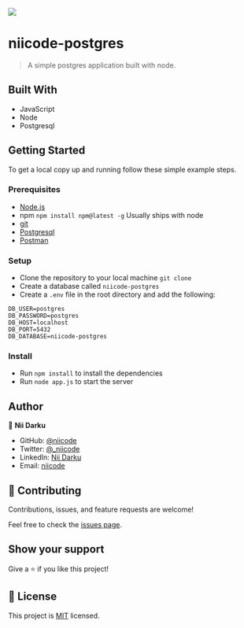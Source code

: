 ![](https://img.shields.io/badge/Postresql-node-blue.svg)

# niicode-postgres

> A simple postgres application built with node.

## Built With
- JavaScript
- Node
- Postgresql

## Getting Started

To get a local copy up and running follow these simple example steps.

### Prerequisites
- [Node.js](https://nodejs.org/en/)
- npm `npm install npm@latest -g` Usually ships with node
- [git](https://git-scm.com/downloads)
- [Postgresql](https://www.postgresql.org/download/)  
- [Postman](https://www.postman.com/downloads/)

### Setup
- Clone the repository to your local machine `git clone`
- Create a database called `niicode-postgres`
- Create a `.env` file in the root directory and add the following:
```
DB_USER=postgres
DB_PASSWORD=postgres
DB_HOST=localhost
DB_PORT=5432
DB_DATABASE=niicode-postgres
```

### Install
- Run `npm install` to install the dependencies
- Run `node app.js` to start the server


## Author
👤 **Nii Darku**

- GitHub: [@niicode](https://github.com/_niicode)
- Twitter: [@_niicode](https://twitter.com/_niicode)
- LinkedIn: [Nii Darku](https://linkedin.com/nii-darku-dodoo-082018148/)
- Email: [niicode](mailto:niidarku66@gmail.com)

## 🤝 Contributing
Contributions, issues, and feature requests are welcome!

Feel free to check the [issues page](../../issues/).

## Show your support
Give a ⭐️ if you like this project!

## 📝 License
This project is [MIT](./MIT.md) licensed.